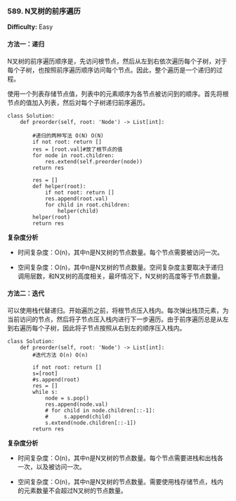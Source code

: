 ### 589. N叉树的前序遍历

**Difficulty:** Easy

#### 方法一：递归

N叉树的前序遍历顺序是，先访问根节点，然后从左到右依次遍历每个子树，对于每个子树，也按照前序遍历顺序访问每个节点。因此，整个遍历是一个递归的过程。

使用一个列表存储节点值，列表中的元素顺序为各节点被访问到的顺序。首先将根节点的值加入列表，然后对每个子树递归前序遍历。

```
class Solution:
    def preorder(self, root: 'Node') -> List[int]:

        #递归的两种写法 O(N) O(N) 
        if not root: return []
        res = [root.val]#放了根节点的值
        for node in root.children:
            res.extend(self.preorder(node))
        return res 

        res = []
        def helper(root):
            if not root: return []
            res.append(root.val)
            for child in root.children:
                helper(child)
        helper(root)
        return res 
```

**复杂度分析**

- 时间复杂度：O(n)，其中n是N叉树的节点数量。每个节点需要被访问一次。

- 空间复杂度：O(n)，其中n是N叉树的节点数量。空间复杂度主要取决于递归调用层数，和N叉树的高度相关，最坏情况下，N叉树的高度等于节点数量。

#### 方法二：迭代

可以使用栈代替递归。开始遍历之前，将根节点压入栈内。每次弹出栈顶元素，为当前访问的节点，然后将子节点压入栈内进行下一步遍历。由于前序遍历总是从左到右遍历每个子树，因此将子节点按照从右到左的顺序压入栈内。

```
class Solution:
    def preorder(self, root: 'Node') -> List[int]:
		#迭代方法 O(n) O(n)

        if not root: return []
        s=[root]
        #s.append(root)
        res = []
        while s:
            node = s.pop()
            res.append(node.val)
            # for child in node.children[::-1]:
            #     s.append(child)
            s.extend(node.children[::-1])
        return res
```

**复杂度分析**

- 时间复杂度：O(n)，其中n是N叉树的节点数量。每个节点需要进栈和出栈各一次，以及被访问一次。

- 空间复杂度：O(n)，其中n是N叉树的节点数量。需要使用栈存储节点，栈内的元素数量不会超过N叉树的节点数量。